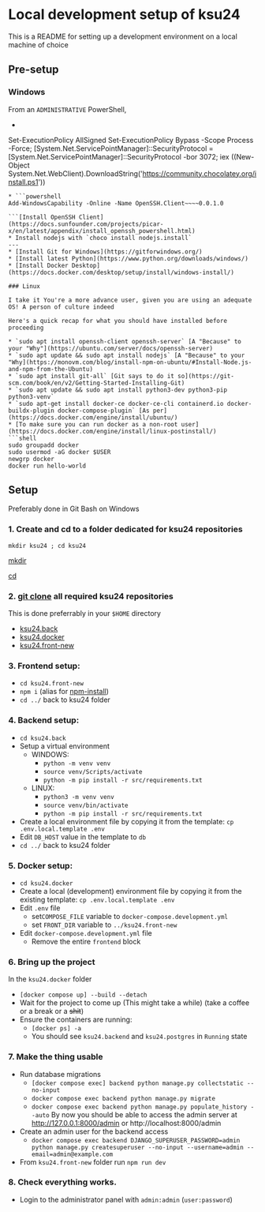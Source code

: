 # Local development setup of ksu24

This is a README for setting up a development environment on a local machine of choice

## Pre-setup
### Windows

From an `ADMINISTRATIVE` PowerShell,
* ```powershell
Set-ExecutionPolicy AllSigned
Set-ExecutionPolicy Bypass -Scope Process -Force; [System.Net.ServicePointManager]::SecurityProtocol = [System.Net.ServicePointManager]::SecurityProtocol -bor 3072; iex ((New-Object System.Net.WebClient).DownloadString('https://community.chocolatey.org/install.ps1'))
```[Install chocolatey](https://chocolatey.org/install#individual)
* ```powershell
Add-WindowsCapability -Online -Name OpenSSH.Client~~~~0.0.1.0

```[Install OpenSSH Client](https://docs.sunfounder.com/projects/picar-x/en/latest/appendix/install_openssh_powershell.html)
* Install nodejs with `choco install nodejs.install`
---
* [Install Git for Windows](https://gitforwindows.org/)
* [Install latest Python](https://www.python.org/downloads/windows/)
* [Install Docker Desktop](https://docs.docker.com/desktop/setup/install/windows-install/)

### Linux

I take it You're a more advance user, given you are using an adequate OS! A person of culture indeed

Here's a quick recap for what you should have installed before proceeding

* `sudo apt install openssh-client openssh-server` [A "Because" to your "Why"](https://ubuntu.com/server/docs/openssh-server)
* `sudo apt update && sudo apt install nodejs` [A "Because" to your "Why](https://monovm.com/blog/install-npm-on-ubuntu/#Install-Node.js-and-npm-from-the-Ubuntu)
* `sudo apt install git-all` [Git says to do it so](https://git-scm.com/book/en/v2/Getting-Started-Installing-Git)
* `sudo apt update && sudo apt install python3-dev python3-pip python3-venv`
* `sudo apt-get install docker-ce docker-ce-cli containerd.io docker-buildx-plugin docker-compose-plugin` [As per](https://docs.docker.com/engine/install/ubuntu/)
* [To make sure you can run docker as a non-root user](https://docs.docker.com/engine/install/linux-postinstall/)
```shell
sudo groupadd docker
sudo usermod -aG docker $USER
newgrp docker
docker run hello-world
```

## Setup

Preferably done in Git Bash on Windows

### 1. Create and cd to a folder dedicated for ksu24 repositories

```shell
mkdir ksu24 ; cd ksu24
```
[mkdir](https://en.wikipedia.org/wiki/Mkdir)

[cd](https://en.wikipedia.org/wiki/Cd_(command))
### 2. [git clone] all required ksu24 repositories

This is done preferrably in your `$HOME` directory
  * [ksu24.back]
  * [ksu24.docker]
  * [ksu24.front-new]
### 3. Frontend setup:

  * `cd ksu24.front-new`
  * `npm i` (alias for [npm-install](https://docs.npmjs.com/cli/v8/commands/npm-install))
  * `cd ../` back to ksu24 folder
### 4. Backend setup:

  * `cd ksu24.back`
  * Setup a virtual environment
    * WINDOWS: 
      * `python -m venv venv`
      * `source venv/Scripts/activate`
      * `python -m pip install -r src/requirements.txt`
    * LINUX: 
      * `python3 -m venv venv`
      * `source venv/bin/activate`
      * `python -m pip install -r src/requirements.txt`
  * Create a local environment file by copying it from the template: `cp .env.local.template .env`
  * Edit `DB_HOST` value in the template to `db`
  * `cd ../` back to ksu24 folder
### 5. Docker setup:
  
  * `cd ksu24.docker`
  * Create a local (development) environment file by copying it from the existing template: `cp .env.local.template .env`
  * Edit `.env` file
    * set`COMPOSE_FILE` variable to `docker-compose.development.yml`
    * set `FRONT_DIR` variable to `../ksu24.front-new`
  * Edit `docker-compose.development.yml` file
    * Remove the entire `frontend` block
### 6. Bring up the project 

In the `ksu24.docker` folder
  * `[docker compose up] --build --detach`
  * Wait for the project to come up (This might take a while) (take a coffee or a break or a ~~shit~~)
  * Ensure the containers are running: 
    * `[docker ps] -a`
    * You should see `ksu24.backend` and `ksu24.postgres` in `Running` state
### 7. Make the thing usable

  * Run database migrations
    * `[docker compose exec] backend python manage.py collectstatic --no-input`
    * `docker compose exec backend python manage.py migrate`
    * `docker compose exec backend python manage.py populate_history --auto`
By now you should be able to access the admin server at http://127.0.0.1:8000/admin or http://localhost:8000/admin
  * Create an admin user for the backend access
    * `docker compose exec backend DJANGO_SUPERUSER_PASSWORD=admin python manage.py createsuperuser --no-input --username=admin --email=admin@example.com`
  * From `ksu24.front-new` folder run `npm run dev`
### 8. Check everything works.
  
  * Login to the administrator panel with `admin:admin` (`user:password`)

<!-- References -->

[ksu24.back]: https://github.com/ksu-24/ksu24.back
[ksu24.docker]: https://github.com/ksu-24/ksu24.docker
[ksu24.front-new]: https://github.com/ksu-24/ksu24.front-new
[git clone]: https://git-scm.com/docs/git-clone
[docker compose up]: https://docs.docker.com/reference/cli/docker/compose/up/
[docker compose exec]: https://docs.docker.com/reference/cli/docker/compose/exec
[docker ps]: https://docs.docker.com/reference/cli/docker/container/ls
